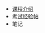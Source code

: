 - [课程介绍](docs/课内笔记/实训&实验/数据库系统设计综合训练/README.md)
- [考试经验帖](docs/课内笔记/实训&实验/数据库系统设计综合训练/考试经验帖.md)
- 笔记